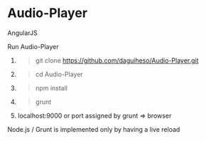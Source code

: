 # Audio-Player
AngularJS


Run Audio-Player

1. > git clone https://github.com/daguiheso/Audio-Player.git
2. > cd Audio-Player
3. > npm install
4. > grunt
5. localhost:9000  or port assigned by grunt  => browser


Node.js / Grunt is implemented only by having a live reload
